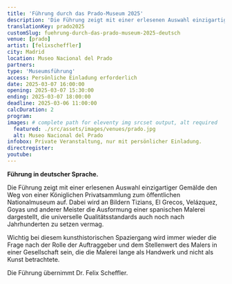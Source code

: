 ```yaml
---
title: 'Führung durch das Prado-Museum 2025'
description: 'Die Führung zeigt mit einer erlesenen Auswahl einzigartiger Gemälde den Weg von einer Königlichen Privatsammlung zum öffentlichen Nationalmuseum auf.'
translationKey: prado2025
customSlug: fuehrung-durch-das-prado-museum-2025-deutsch
venue: [prado]
artist: [felixscheffler]
city: Madrid
location: Museo Nacional del Prado
partners:
type: 'Museumsführung'
access: Persönliche Einladung erforderlich
date: 2025-03-07 16:00:00
opening: 2025-03-07 15:30:00
ending: 2025-03-07 18:00:00
deadline: 2025-03-06 11:00:00
calcDuration: 2
program:
images: # complete path for eleventy img srcset output, alt required
  featured: ./src/assets/images/venues/prado.jpg
  alt: Museo Nacional del Prado
infobox: Private Veranstaltung, nur mit persönlicher Einladung.
directregister:
youtube:
---
```


<strong>Führung in deutscher Sprache.</strong>

Die Führung zeigt mit einer erlesenen Auswahl einzigartiger Gemälde den Weg von einer Königlichen Privatsammlung zum öffentlichen Nationalmuseum auf. Dabei wird an Bildern Tizians, El Grecos, Velázquez, Goyas und anderer Meister die Ausformung einer spanischen Malerei dargestellt, die universelle Qualitätsstandards auch noch nach Jahrhunderten zu setzen vermag.

Wichtig bei diesem kunsthistorischen Spaziergang wird immer wieder die Frage nach der Rolle der Auftraggeber und dem Stellenwert des Malers in einer Gesellschaft sein, die die Malerei lange als Handwerk und nicht als Kunst betrachtete.

Die Führung übernimmt Dr. Felix Scheffler.
